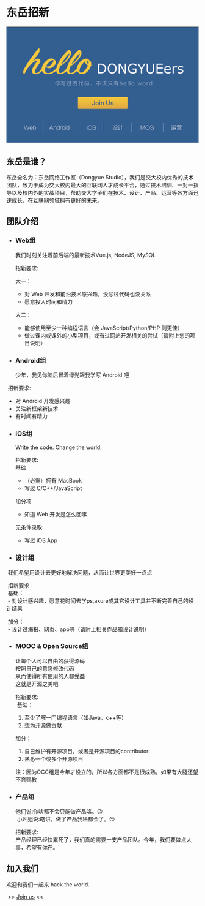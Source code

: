# 东岳招新

![poster](images/poster2.png)

## 东岳是谁？

东岳全名为：东岳网络工作室（Dongyue Studio），我们是交大校内优秀的技术团队，致力于成为交大校内最大的互联网人才成长平台，通过技术培训、一对一指导以及校内外的实战项目，帮助交大学子们在技术、设计、产品、运营等各方面迅速成长，在互联网领域拥有更好的未来。

## 团队介绍

* ### Web组

  我们时刻关注着前后端的最新技术Vue.js, NodeJS, MySQL
  
  招新要求:

  大一：
  - 对 Web 开发和前沿技术感兴趣，没写过代码也没关系
  - 愿意投入时间和精力

  大二：  
  - 能够使用至少一种编程语言（会 JavaScript/Python/PHP 则更佳）
  - 做过课内或课外的小型项目，或有过网站开发相关的尝试（请附上您的项目说明）
  
* ### Android组

  少年，我见你脑后冒着绿光跟我学写 Android 吧
  
  招新要求:  
  - 对 Android 开发感兴趣  
  - 关注新框架新技术  
  - 有时间有精力  
  
* ### iOS组

  Write the code. Change the world.

  招新要求:  
  基础    
  - （必需）拥有 MacBook  
  - 写过 C/C++/JavaScript

  加分项  
  - 知道 Web 开发是怎么回事

  无条件录取  
  - 写过 iOS App
  

* ### 设计组

  我们希望用设计去更好地解决问题，从而让世界更美好一点点
  
  招新要求：  
  基础：  
  - 对设计感兴趣，愿意花时间去学ps,axure或其它设计工具并不断完善自己的设计结果
  
  加分：  
  - 设计过海报、网页、app等（请附上相关作品和设计说明）
  
* ### MOOC & Open Source组

  让每个人可以自由的获得源码  
  按照自己的意愿修改代码  
  从而使得所有使用的人都受益  
  这就是开源之美吧  
  
  招新要求:    
  基础：  
  1. 至少了解一门编程语言（如Java，c++等）  
  2. 想为开源做贡献

  加分：  
  1. 自己维护有开源项目，或者是开源项目的contributor  
  2. 熟悉一个或多个开源项目

  注：因为OCC组是今年才设立的，所以各方面都不是很成熟，如果有大腿还望不吝赐教
  
* ### 产品组
  
  他们说:你啥都不会只能做产品咯。:neutral_face:  
  小凡姐说:瞎讲，做了产品我啥都会了。:smirk:
  
  招新要求:  
  产品经理已经快累死了，我们真的需要一支产品团队。今年，我们要做点大事，希望有你在。
  


## 加入我们

  欢迎和我们一起来 hack the world.
  
  \>\> [Join us](http://tongqu.me/act/9936) <<

  
